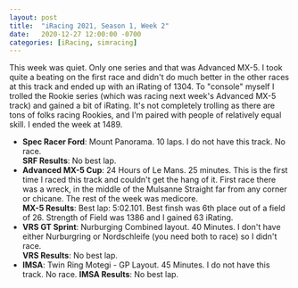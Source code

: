 ```yaml
---
layout: post
title:  "iRacing 2021, Season 1, Week 2"
date:   2020-12-27 12:00:00 -0700
categories: [iRacing, simracing]
---
```

This week was quiet. Only one series and that was Advanced MX-5. I took quite a beating on the first race and didn't do much better in the other races at this track and ended up with an iRating of 1304. To "console" myself I trolled the Rookie series (which was racing next week's Advanced MX-5 track) and gained a bit of iRating. It's not completely trolling as there are tons of folks racing Rookies, and I'm paired with people of relatively equal skill. I ended the week at 1489. 

* **Spec Racer Ford**: Mount Panorama. 10 laps. I do not have this track. No race.  
**SRF Results**: No best lap.  
* **Advanced MX-5 Cup**: 24 Hours of Le Mans. 25 minutes. This is the first time I raced this track and couldn't get the hang of it. First race there was a wreck, in the middle of the Mulsanne Straight far from any corner or chicane. The rest of the week was medicore.  
**MX-5 Results**: Best lap: 5:02.101. Best finsh was 6th place out of a field of 26. Strength of Field was 1386 and I gained 63 iRating.
* **VRS GT Sprint**: Nurburging Combined layout. 40 Minutes. I don't have either Nurburgring or Nordschleife (you need both to race) so I didn't race.  
**VRS Results**: No best lap.
* **IMSA**: Twin Ring Motegi - GP Layout. 45 Minutes. I do not have this track. No race.
**IMSA Results**: No best lap.
